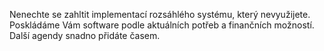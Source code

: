 Nenechte se zahltit implementací rozsáhlého systému, který nevyužijete. 
Poskládáme Vám software podle aktuálních potřeb a finančních možností. 
Další agendy snadno přidáte časem.